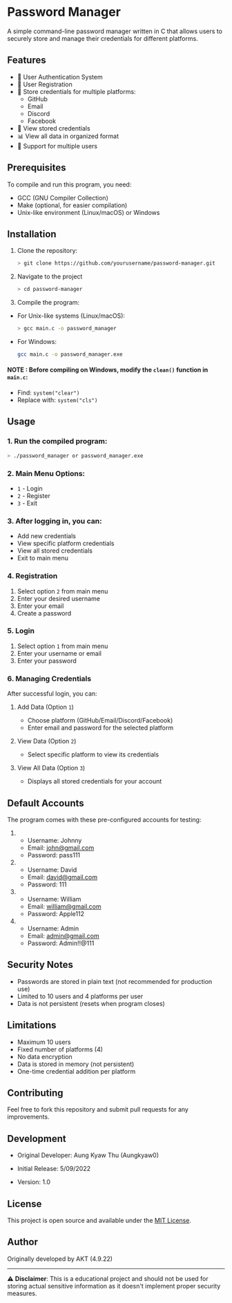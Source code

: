 # Password Manager

A simple command-line password manager written in C that allows users to securely store and manage their credentials for different platforms.

## Features

- 🔐 User Authentication System
- 👤 User Registration
- 📝 Store credentials for multiple platforms:
  - GitHub
  - Email
  - Discord
  - Facebook
- 👀 View stored credentials
- 📊 View all data in organized format
- 🔄 Support for multiple users

## Prerequisites

To compile and run this program, you need:

- GCC (GNU Compiler Collection)
- Make (optional, for easier compilation)
- Unix-like environment (Linux/macOS) or Windows

## Installation

1. Clone the repository:
    ```bash
    > git clone https://github.com/yourusername/password-manager.git
    ```
2. Navigate to the project

    ```bash
    > cd password-manager
    ```
3. Compile the program:

- For Unix-like systems (Linux/macOS):

    ```bash
    > gcc main.c -o password_manager
    ```
- For Windows:
    ```bash
    gcc main.c -o password_manager.exe
    ```


#### NOTE : Before compiling on Windows, modify the `clean()` function in `main.c`:
- Find: `system("clear")`
- Replace with: `system("cls")`

## Usage

### 1. Run the compiled program:

```bash
> ./password_manager or password_manager.exe
```

### 2. Main Menu Options:
   - `1` - Login
   - `2` - Register
   - `3` - Exit

### 3. After logging in, you can:
   - Add new credentials
   - View specific platform credentials
   - View all stored credentials
   - Exit to main menu

### 4. Registration
1. Select option `2` from main menu
2. Enter your desired username
3. Enter your email
4. Create a password

### 5. Login
1. Select option `1` from main menu
2. Enter your username or email
3. Enter your password

### 6. Managing Credentials
After successful login, you can:
1. Add Data (Option `1`)
   - Choose platform (GitHub/Email/Discord/Facebook)
   - Enter email and password for the selected platform
   
2. View Data (Option `2`)
   - Select specific platform to view its credentials

3. View All Data (Option `3`)
   - Displays all stored credentials for your account

## Default Accounts

The program comes with these pre-configured accounts for testing:
1.  - Username: Johnny
    - Email: john@gmail.com
    - Password: pass111

2.  - Username: David
    - Email: david@gmail.com
    - Password: 111

3.  - Username: William
    - Email: william@gmail.com
    - Password: Apple112
4.  - Username: Admin
    - Email: admin@gmail.com
    - Password: Admin!!@111


## Security Notes

- Passwords are stored in plain text (not recommended for production use)
- Limited to 10 users and 4 platforms per user
- Data is not persistent (resets when program closes)

## Limitations

- Maximum 10 users
- Fixed number of platforms (4)
- No data encryption
- Data is stored in memory (not persistent)
- One-time credential addition per platform

## Contributing

Feel free to fork this repository and submit pull requests for any improvements.


## Development
- Original Developer: Aung Kyaw Thu (Aungkyaw0)

- Initial Release: 5/09/2022
- Version: 1.0

## License

This project is open source and available under the [MIT License](LICENSE).

## Author

Originally developed by AKT (4.9.22)

---

⚠️ **Disclaimer**: This is a educational project and should not be used for storing actual sensitive information as it doesn't implement proper security measures.
